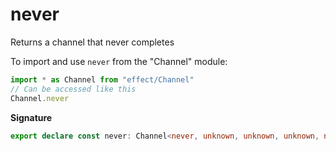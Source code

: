 # never

Returns a channel that never completes

To import and use `never` from the "Channel" module:

```ts
import * as Channel from "effect/Channel"
// Can be accessed like this
Channel.never
```

**Signature**

```ts
export declare const never: Channel<never, unknown, unknown, unknown, never, never, never>
```
